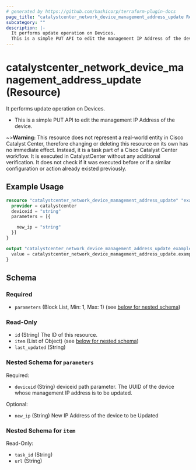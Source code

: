 ```yaml
---
# generated by https://github.com/hashicorp/terraform-plugin-docs
page_title: "catalystcenter_network_device_management_address_update Resource - terraform-provider-catalystcenter"
subcategory: ""
description: |-
  It performs update operation on Devices.
  This is a simple PUT API to edit the management IP Address of the device.
---
```


# catalystcenter_network_device_management_address_update (Resource)

It performs update operation on Devices.

- This is a simple PUT API to edit the management IP Address of the device.


~>**Warning:**
This resource does not represent a real-world entity in Cisco Catalyst Center, therefore changing or deleting this resource on its own has no immediate effect.
Instead, it is a task part of a Cisco Catalyst Center workflow. It is executed in CatalystCenter without any additional verification. It does not check if it was executed before or if a similar configuration or action already existed previously.

## Example Usage

```terraform
resource "catalystcenter_network_device_management_address_update" "example" {
  provider = catalystcenter
  deviceid = "string"
  parameters = [{

    new_ip = "string"
  }]
}

output "catalystcenter_network_device_management_address_update_example" {
  value = catalystcenter_network_device_management_address_update.example
}
```

<!-- schema generated by tfplugindocs -->
## Schema

### Required

- `parameters` (Block List, Min: 1, Max: 1) (see [below for nested schema](#nestedblock--parameters))

### Read-Only

- `id` (String) The ID of this resource.
- `item` (List of Object) (see [below for nested schema](#nestedatt--item))
- `last_updated` (String)

<a id="nestedblock--parameters"></a>
### Nested Schema for `parameters`

Required:

- `deviceid` (String) deviceid path parameter. The UUID of the device whose management IP address is to be updated.

Optional:

- `new_ip` (String) New IP Address of the device to be Updated


<a id="nestedatt--item"></a>
### Nested Schema for `item`

Read-Only:

- `task_id` (String)
- `url` (String)
